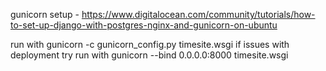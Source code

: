 gunicorn setup - https://www.digitalocean.com/community/tutorials/how-to-set-up-django-with-postgres-nginx-and-gunicorn-on-ubuntu

run with gunicorn -c gunicorn_config.py  timesite.wsgi
if issues with deployment try run with gunicorn --bind 0.0.0.0:8000 timesite.wsgi